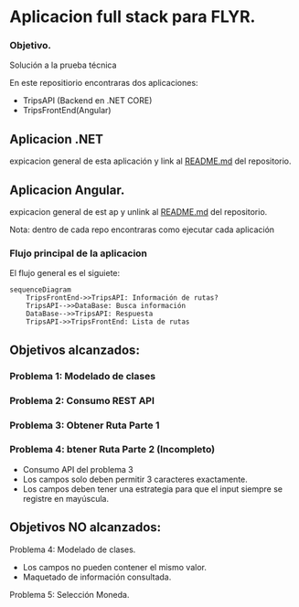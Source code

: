 # Aplicacion full stack para FLYR.

### Objetivo.
Solución a la prueba técnica

En este repositiorio encontraras dos aplicaciones:

- TripsAPI (Backend en .NET CORE)
- TripsFrontEnd(Angular) 


## Aplicacion .NET
expicacion general de esta aplicación y link al  [README.md](./TripsAPI/TripsAPI/README.md) del repositorio.


## Aplicacion Angular.
expicacion general de est ap y unlink al  [README.md](./TripsFrontEnd/README.md) del repositorio. 


Nota: dentro de cada repo encontraras como ejecutar cada aplicación

### Flujo principal de la aplicacion
El flujo general es el siguiete:

```mermaid
sequenceDiagram
    TripsFrontEnd->>TripsAPI: Información de rutas?
    TripsAPI-->>DataBase: Busca información
    DataBase-->>TripsAPI: Respuesta
    TripsAPI->>TripsFrontEnd: Lista de rutas
```

## Objetivos alcanzados:
### Problema 1: Modelado de clases 
### Problema 2: Consumo REST API 

### Problema 3: Obtener Ruta Parte 1
### Problema 4: btener Ruta Parte 2 (Incompleto)
- Consumo API del problema 3
- Los campos solo deben permitir 3 caracteres exactamente.
- Los campos deben tener una estrategia para que el input siempre se registre en mayúscula.


## Objetivos NO alcanzados:
Problema 4: Modelado de clases.
- Los campos no pueden contener el mismo valor.
- Maquetado de información consultada.
 
Problema 5: Selección Moneda.
 



